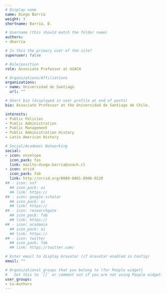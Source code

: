 ```yaml
---
# Display name
name: Diego Barría
weight: 3
shortname: Barría, D.

# Username (this should match the folder name)
authors:
- dbarria

# Is this the primary user of the site?
superuser: false

# Role/position
role: Associate Professor at USACH

# Organizations/Affiliations
organizations:
- name: Universidad de Santiago
  url: ""

# Short bio (displayed in user profile at end of posts)
bio: Associate Professor at the Universidad de Santiago de Chile.

interests:
- Public Policies
- Public Administration
- Public Management
- Public Administration History
- Latin American History

# Social/Academic Networking
social:
- icon: envelope
  icon_pack: fas
  link: mailto:diego.barria@usach.cl
- icon: orcid
  icon_pack: fab
  link: http://orcid.org/0000-0001-8906-9220
## - icon: osf
  ## icon_pack: ai
  ## link: https://
## - icon: google-scholar
  ## icon_pack: ai
  ## link: https://
## - icon: researchgate
  ## icon_pack: fab
  ## link: https://
## - icon: academia
  ## icon_pack: ai
  ## link: https://
## - icon: twitter
  ## icon_pack: fab
  ## link: https://twitter.com/

# Enter email to display Gravatar (if Gravatar enabled in Config)
email: ""

# Organizational groups that you belong to (for People widget)
#   Set this to `[]` or comment out if you are not using People widget.
user_groups:
- Co-Authors
---
```

